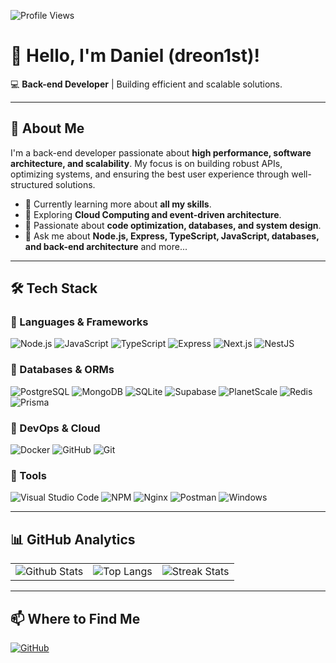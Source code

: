 ![Profile Views](https://komarev.com/ghpvc/?username=dreon1st&color=006bed)

# 👋 Hello, I'm Daniel (dreon1st)!

💻 **Back-end Developer** | Building efficient and scalable solutions.

---

## 🚀 About Me

I'm a back-end developer passionate about **high performance, software architecture, and scalability**. My focus is on building robust APIs, optimizing systems, and ensuring the best user experience through well-structured solutions.

- 🔭 Currently learning more about **all my skills**.
- 🌱 Exploring **Cloud Computing and event-driven architecture**.
- 📌 Passionate about **code optimization, databases, and system design**.
- 💬 Ask me about **Node.js, Express, TypeScript, JavaScript, databases, and back-end architecture** and more...

---

## 🛠️ Tech Stack

### 🔹 Languages & Frameworks
![Node.js](https://img.shields.io/badge/Node.js-43853D?style=for-the-badge&logo=node.js&logoColor=white)
![JavaScript](https://img.shields.io/badge/JavaScript-F7DF1E?style=for-the-badge&logo=javascript&logoColor=black)
![TypeScript](https://img.shields.io/badge/TypeScript-007ACC?style=for-the-badge&logo=typescript&logoColor=white)
![Express](https://img.shields.io/badge/Express.js-404D59?style=for-the-badge)
![Next.js](https://img.shields.io/badge/Next.js-000000?style=for-the-badge&logo=nextdotjs&logoColor=white)
![NestJS](https://img.shields.io/badge/nestjs-%23E0234E.svg?style=for-the-badge&logo=nestjs&logoColor=white)

### 🔹 Databases & ORMs
![PostgreSQL](https://img.shields.io/badge/PostgreSQL-316192?style=for-the-badge&logo=postgresql&logoColor=white)
![MongoDB](https://img.shields.io/badge/MongoDB-4EA94B?style=for-the-badge&logo=mongodb&logoColor=white)
![SQLite](https://img.shields.io/badge/sqlite-%2307405e.svg?style=for-the-badge&logo=sqlite&logoColor=white)
![Supabase](https://img.shields.io/badge/Supabase-3ECF8E?style=for-the-badge&logo=supabase&logoColor=white)
![PlanetScale](https://img.shields.io/badge/planetscale-%23000000.svg?style=for-the-badge&logo=planetscale&logoColor=white)
![Redis](https://img.shields.io/badge/Redis-DC382D?style=for-the-badge&logo=redis&logoColor=white)
![Prisma](https://img.shields.io/badge/Prisma-2D3748?style=for-the-badge&logo=prisma&logoColor=white)

### 🔹 DevOps & Cloud
![Docker](https://img.shields.io/badge/Docker-2496ED?style=for-the-badge&logo=docker&logoColor=white)
![GitHub](https://img.shields.io/badge/GitHub-100000?style=for-the-badge&logo=github&logoColor=white)
![Git](https://img.shields.io/badge/Git-E34F26?style=for-the-badge&logo=git&logoColor=white)

### 🔹 Tools
![Visual Studio Code](https://img.shields.io/badge/VS%20Code-007ACC?style=for-the-badge&logo=visual-studio-code&logoColor=white)
![NPM](https://img.shields.io/badge/NPM-%23CB3837.svg?style=for-the-badge&logo=npm&logoColor=white)
![Nginx](https://img.shields.io/badge/nginx-%23009639.svg?style=for-the-badge&logo=nginx&logoColor=white)
![Postman](https://img.shields.io/badge/Postman-FF6C37?style=for-the-badge&logo=postman&logoColor=white)
![Windows](https://img.shields.io/badge/Windows-0078D6?style=for-the-badge&logo=windows&logoColor=white)

---

## 📊 GitHub Analytics

<table>
  <tr>
    <td>
      <img src="https://github-readme-stats.vercel.app/api?username=dxrnz&theme=dark&hide_border=false&include_all_commits=true" alt="Github Stats" />
    </td>
    <td>
      <img src="https://github-readme-stats.vercel.app/api/top-langs/?username=dxrnz&theme=dark&hide_border=false&include_all_commits=true&count_private=true&layout=compact" alt="Top Langs" />
    </td>
    <td>
      <img src="https://github-readme-streak-stats.herokuapp.com/?user=dxrnz&theme=dark&hide_border=false" alt="Streak Stats" />
    </td>
  </tr>
</table>

---

## 📫 Where to Find Me

[![GitHub](https://img.shields.io/github/followers/dxrnz?label=follow&style=social)](https://github.com/dreon1st)
